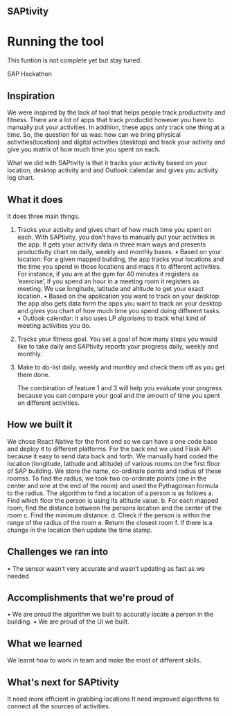 ## SAPtivity

# Running the tool
This funtion is not complete yet but stay tuned. 

SAP Hackathon

## Inspiration
We were inspired by the lack of tool that helps people track productivity and fitness. There are a lot of apps that track productid however you have to manually put your activities. In addition, these apps only track one thing at a time. So, the question for us was: how can we bring physical activities(location) and digital activities (desktop) and track your activity and give you matrix of how much time you spent on each. 

What we did with SAPtivity is that it tracks your activity based on your location, desktop activity and and Outlook calendar and gives you activity log chart.

## What it does
It does three main things.
1.	Tracks your activity and gives chart of how much time you spent on each. 
        With SAPtivity, you don’t have to manually put your activities in the app. It gets your activity data in three main 
        ways and presents productivity chart on daily, weekly and monthly bases. 
•	Based on your location: For a given mapped building, the app tracks your locations and the time you spend in 
        those locations and maps it to different activities. For instance, if you are at the gym for 40 minutes it registers as 
       ‘exercise’, if you spend an hour in a meeting room it registers as meeting. We use longitude, latitude and altitude 
        to get your exact location. 
•	Based on the application you want to track on your desktop: the app also gets data form the apps you want to 
         track on your desktop and gives you chart of how much time you spend doing different tasks. 
•	Outlook calendar: it also uses LP algorisms to track what kind of meeting activities you do. 

2.	Tracks your fitness goal. 
       You set a goal of how many steps you would like to take daily and SAPtivity reports your progress daily, weekly 
        and monthly. 

3.	Make to do-list daily, weekly and monthly and check them off as you get them done.

       The combination of feature 1 and 3 will help you evaluate your progress because you can compare your goal and 
        the amount of time you spent on different activities. 

## How we built it

We chose React Native for the front end so we can have a one code base and deploy it to different platforms. For the back end we used Flask API because it easy to send data back and forth.
We manually hard coded the location (longitude, latitude and altitude) of various rooms on the first floor of SAP building. We store the name, co-ordinate points and radius of these roomss. To find the radius, we took two co-ordinate points (one in the center and one at the end of the room) and used the Pythagorean formula to the radius. 
The algorithm to find a location of a person is as follows
a.	Find which floor the person is using its altitude value.
b.	For each mapped room, find the distance between the persons location and the center of the room
c.	Find the minimum distance. 
d.	Check if the person is within the range of the radius of the room
e.	Return the closest room
f.	If there is a change in the location then update the time stamp. 

## Challenges we ran into
•	The sensor wasn’t very accurate and wasn’t updating as fast as we needed

## Accomplishments that we're proud of
•	We are proud the algorithm we built to accuratly locate a person in the building. 
•	We are proud of the UI we built. 

## What we learned
We learnt how to work in team and make the most of different skills. 

## What's next for SAPtivity 
It need more efficient in grabbing locations
It need improved algorithms to connect all the sources of activities. 



 

